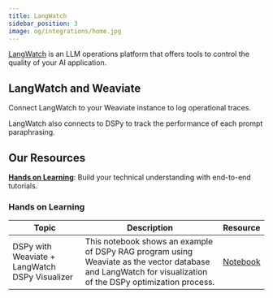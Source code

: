 ```yaml
---
title: LangWatch
sidebar_position: 3
image: og/integrations/home.jpg
---
```

[LangWatch](https://langwatch.ai/) is an LLM operations platform that offers tools to control the quality of your AI application. 

## LangWatch and Weaviate
Connect LangWatch to your Weaviate instance to log operational traces.

LangWatch also connects to DSPy to track the performance of each prompt paraphrasing.

## Our Resources 
[**Hands on Learning**](#hands-on-learning): Build your technical understanding with end-to-end tutorials.

### Hands on Learning

| Topic | Description | Resource | 
| --- | --- | --- |
| DSPy with Weaviate + LangWatch DSPy Visualizer | This notebook shows an example of DSPy RAG program using Weaviate as the vector database and LangWatch for visualization of the DSPy optimization process. | [Notebook](https://github.com/weaviate/recipes/blob/main/integrations/operations/langwatch/weaviate_dspy_visualization.ipynb) |